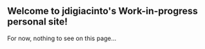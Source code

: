 ## Welcome to jdigiacinto's Work-in-progress personal site!

For now, nothing to see on this page...
